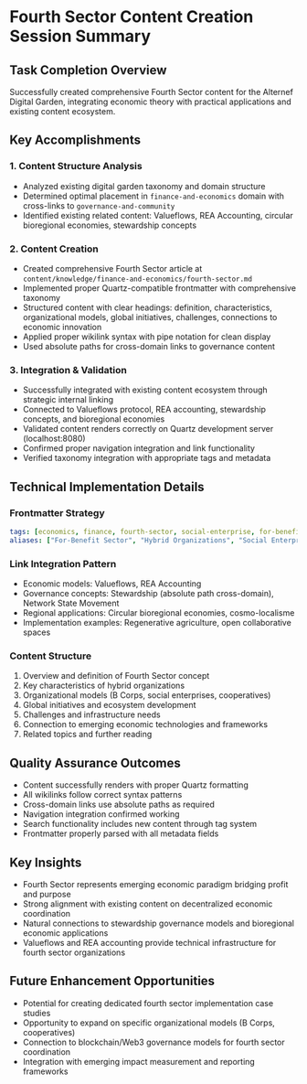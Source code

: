 # Fourth Sector Content Creation Session Summary

## Task Completion Overview
Successfully created comprehensive Fourth Sector content for the Alternef Digital Garden, integrating economic theory with practical applications and existing content ecosystem.

## Key Accomplishments

### 1. Content Structure Analysis
- Analyzed existing digital garden taxonomy and domain structure
- Determined optimal placement in `finance-and-economics` domain with cross-links to `governance-and-community`
- Identified existing related content: Valueflows, REA Accounting, circular bioregional economies, stewardship concepts

### 2. Content Creation
- Created comprehensive Fourth Sector article at `content/knowledge/finance-and-economics/fourth-sector.md`
- Implemented proper Quartz-compatible frontmatter with comprehensive taxonomy
- Structured content with clear headings: definition, characteristics, organizational models, global initiatives, challenges, connections to economic innovation
- Applied proper wikilink syntax with pipe notation for clean display
- Used absolute paths for cross-domain links to governance content

### 3. Integration & Validation
- Successfully integrated with existing content ecosystem through strategic internal linking
- Connected to Valueflows protocol, REA accounting, stewardship concepts, and bioregional economies
- Validated content renders correctly on Quartz development server (localhost:8080)
- Confirmed proper navigation integration and link functionality
- Verified taxonomy integration with appropriate tags and metadata

## Technical Implementation Details

### Frontmatter Strategy
```yaml
tags: [economics, finance, fourth-sector, social-enterprise, for-benefit-organizations, hybrid-organizations, b-corporations, impact-investing, sustainable-economics, economic-innovation, social-innovation]
aliases: ["For-Benefit Sector", "Hybrid Organizations", "Social Enterprise Economy"]
```

### Link Integration Pattern
- Economic models: Valueflows, REA Accounting
- Governance concepts: Stewardship (absolute path cross-domain), Network State Movement
- Regional applications: Circular bioregional economies, cosmo-localisme
- Implementation examples: Regenerative agriculture, open collaborative spaces

### Content Structure
1. Overview and definition of Fourth Sector concept
2. Key characteristics of hybrid organizations
3. Organizational models (B Corps, social enterprises, cooperatives)
4. Global initiatives and ecosystem development
5. Challenges and infrastructure needs
6. Connection to emerging economic technologies and frameworks
7. Related topics and further reading

## Quality Assurance Outcomes
- Content successfully renders with proper Quartz formatting
- All wikilinks follow correct syntax patterns
- Cross-domain links use absolute paths as required
- Navigation integration confirmed working
- Search functionality includes new content through tag system
- Frontmatter properly parsed with all metadata fields

## Key Insights
- Fourth Sector represents emerging economic paradigm bridging profit and purpose
- Strong alignment with existing content on decentralized economic coordination
- Natural connections to stewardship governance models and bioregional economic applications
- Valueflows and REA accounting provide technical infrastructure for fourth sector organizations

## Future Enhancement Opportunities
- Potential for creating dedicated fourth sector implementation case studies
- Opportunity to expand on specific organizational models (B Corps, cooperatives)
- Connection to blockchain/Web3 governance models for fourth sector coordination
- Integration with emerging impact measurement and reporting frameworks